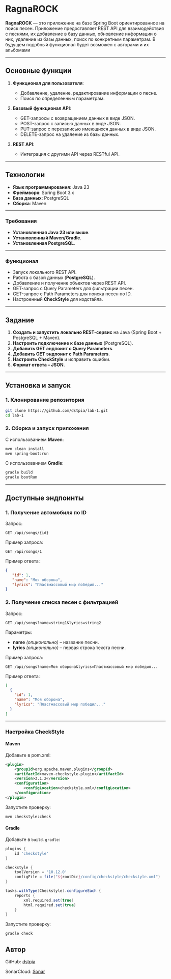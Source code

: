 # **RagnaROCK**

**RagnaROCK** — это приложение на базе Spring Boot ориентированное на поиск песен.
Приложение предоставляет REST API для взаимодействия с песнями, их добавление в базу данных,
обновление информации о них, удаление из базы данных, поиск по конкретным параметрам.
В будущем подобный функционал будет возможен с авторами и их альбомами 

---

## Основные функции

1. **Функционал для пользователя**:

   - Добавление, удаление, редактирование информации о песне.
   - Поиск по определенным параметрам.

2. **Базовый функционал API**:

   - GET-запросы с возвращением данных в виде JSON.
   - POST-запрос с записью данных в виде JSON.
   - PUT-запрос с перезаписью имеющихся данных в виде JSON.
   - DELETE-запрос на удаление из базы данных.

3. **REST API**:

    - Интеграция с другими API через RESTful API.

---

## Технологии

- **Язык программирования**: Java 23
- **Фреймворк**: Spring Boot 3.x
- **База данных**: PostgreSQL
- **Сборка**: Maven

---

### Требования

- **Установленная Java 23 или выше**.
- **Установленный Maven/Gradle**.
- **Установленная PostgreSQL**.

---

### **Функционал** 

- Запуск локального REST API.  
- Работа с базой данных (**PostgreSQL**).  
- Добавление и получение объектов через REST API.  
- GET-запрос с Query Parameters для фильтрации песен.  
- GET-запрос с Path Parameters для поиска песен по ID.  
- Настроенный **CheckStyle** для кодстайла.  

---

## **Задание**  

1. **Создать и запустить локально REST-сервис** на Java (Spring Boot + PostgreSQL + Maven).  
2. **Настроить подключение к базе данных** (PostgreSQL).  
3. **Добавить GET эндпоинт с Query Parameters**.  
4. **Добавить GET эндпоинт с Path Parameters**.  
5. **Настроить CheckStyle** и исправить ошибки.
6. **Формат ответа – JSON**.  

---

## **Установка и запуск**

### **1. Клонирование репозитория**
```sh
git clone https://github.com/dstpia/lab-1.git
cd lab-1
```

### **2. Сборка и запуск приложения**

С использованием **Maven**:
```sh
mvn clean install
mvn spring-boot:run
```

С использованием **Gradle**:
```sh
gradle build
gradle bootRun
```

---

## **Доступные эндпоинты**

### **1. Получение автомобиля по ID**

Запрос:

```
GET /api/songs/{id}
```

Пример запроса:

```
GET /api/songs/1
```

Пример ответа:

```json
{
   "id": 1,
   "name": "Mоя оборона",
   "lyrics": "Пластмассовый мир победил..."
}
```

### **2. Получение списка песен с фильтрацией**

Запрос:

```
GET /api/songs?name=string1&lyrics=string2
```

Параметры:

* **name** _(опционально)_ – название песни.
* **lyrics** _(опционально)_ – первая строка текста песни.

Пример запроса:


```
GET /api/songs?name=Моя оборона&lyrics=Пластмассовый мир победил...
```

Пример ответа:

```json
[
  {
    "id": 1,
    "name": "Mоя оборона",
    "lyrics": "Пластмассовый мир победил..."
  }
]
```

---

### **Настройка CheckStyle**

#### **Maven**
Добавьте в pom.xml:

```xml
<plugin>
    <groupId>org.apache.maven.plugins</groupId>
    <artifactId>maven-checkstyle-plugin</artifactId>
    <version>3.1.2</version>
    <configuration>
        <configLocation>checkstyle.xml</configLocation>
    </configuration>
</plugin>
```

Запустите проверку:
```sh
mvn checkstyle:check
```

#### **Gradle**
Добавьте в `build.gradle`:
```groovy
plugins {
    id 'checkstyle'
}

checkstyle {
    toolVersion = '10.12.0'
    configFile = file("${rootDir}/config/checkstyle/checkstyle.xml")
}

tasks.withType(Checkstyle).configureEach {
    reports {
        xml.required.set(true)
        html.required.set(true) 
    }
}
```
Запустите проверку:
```sh
gradle check
```


## **Автор**

GitHub: [dstpia](https://github.com/dstpia)

SonarCloud: [Sonar](https://sonarcloud.io/project/overview?id=maks2134_Finance-tracker)